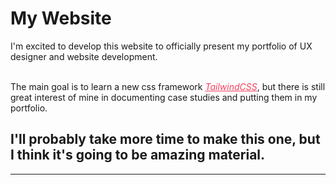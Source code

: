 # My Website

<quote> I'm excited to develop this website to officially present my portfolio of UX designer and website development.
<br>
<br>

The main goal is to learn a new css framework <i><a href="https://tailwindcss.com/" style="color: #f43f5e;">TailwindCSS</a></i>, but there is still great interest of mine in documenting case studies and putting them in my portfolio.
</quote>

## I'll probably take more time to make this one, but I think it's going to be amazing material.
<hr>